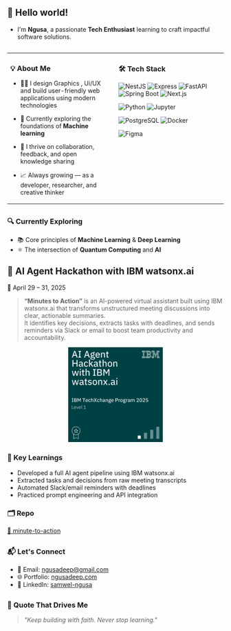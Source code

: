 ## 👋 Hello world!

- I'm **Ngusa**, a passionate **Tech Enthusiast** learning to craft impactful software solutions.

##

<table>
  <tr>
    <td valign="top" width="33%" style="padding-right: 1rem;">

### 💡 About Me

- 👨‍💻 I design Graphics , Ui/UX and build user-friendly web applications using modern technologies
- 🧠 Currently exploring the foundations of **Machine learning**
- 💬 I thrive on collaboration, feedback, and open knowledge sharing
- 📈 Always growing — as a developer, researcher, and creative thinker

    </td>
    <td valign="top" width="33%">

### 🛠️ Tech Stack

![NestJS](https://img.shields.io/badge/NestJS-E0234E?style=for-the-badge&logo=nestjs&logoColor=white)
![Express](https://img.shields.io/badge/Express.js-404D59?style=for-the-badge&logo=express&logoColor=white)
![FastAPI](https://img.shields.io/badge/FastAPI-005571?style=for-the-badge&logo=fastapi&logoColor=white)
![Spring Boot](https://img.shields.io/badge/Spring_Boot-6DB33F?style=for-the-badge&logo=spring-boot&logoColor=white)
![Next.js](https://img.shields.io/badge/Next.js-000000?style=for-the-badge&logo=nextdotjs&logoColor=white)
<br>

![Python](https://img.shields.io/badge/Python-FFD43B?style=for-the-badge&logo=python&logoColor=black)
![Jupyter](https://img.shields.io/badge/Jupyter_Notebook-F28500?style=for-the-badge&logo=jupyter&logoColor=white)
<br>

![PostgreSQL](https://img.shields.io/badge/PostgreSQL-316192?style=for-the-badge&logo=postgresql&logoColor=white)
![Docker](https://img.shields.io/badge/Docker-0db7ed?style=for-the-badge&logo=docker&logoColor=white)
<br>

![Figma](https://img.shields.io/badge/Figma-ffbaba?style=for-the-badge&logo=figma&logoColor=black)

</td>
  </tr>
</table>

##

### 🔍 Currently Exploring

- 📚 Core principles of **Machine Learning** & **Deep Learning**
- ⚛️ The intersection of **Quantum Computing** and **AI**

##

## 🏅 AI Agent Hackathon with IBM watsonx.ai

📅 April 29 – 31, 2025

> **“Minutes to Action”** is an AI-powered virtual assistant built using IBM watsonx.ai that transforms unstructured meeting discussions into clear, actionable summaries.  
> It identifies key decisions, extracts tasks with deadlines, and sends reminders via Slack or email to boost team productivity and accountability.

<p align="center">
  <img src="./assets/ai-agent-hackathon-with-ibm-watsonx-ai.png" alt="IBM WatsonX Hackathon Badge" width="220" />
</p>

### 🧠 Key Learnings

- Developed a full AI agent pipeline using IBM watsonx.ai
- Extracted tasks and decisions from raw meeting transcripts
- Automated Slack/email reminders with deadlines
- Practiced prompt engineering and API integration

### 🗂️ Repo

[📁 minute-to-action](https://github.com/meena108/minute-to-action.git)

##

### 📬 Let's Connect

- 📧 Email: [ngusadeep@gmail.com](mailto:ngusadeep@gmail.com)
- 🌐 Portfolio: [ngusadeep.com](https://ngusadeep.com)
- 💼 LinkedIn: [samwel-ngusa](https://www.linkedin.com/in/samwel-ngusa-aab144244)

##

### 🌟 Quote That Drives Me

> _"Keep building with faith. Never stop learning."_

##
